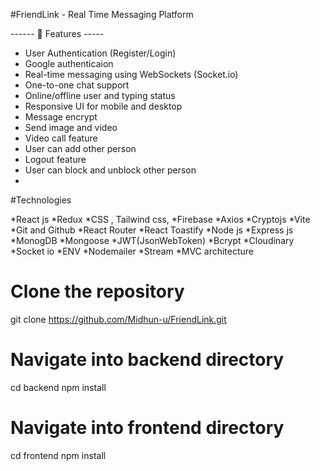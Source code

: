 #FriendLink - Real Time Messaging Platform

------ 🚀 Features -----

* User Authentication (Register/Login)
* Google authenticaion
* Real-time messaging using WebSockets (Socket.io)
* One-to-one chat support
* Online/offline user and typing status
* Responsive UI for mobile and desktop 
* Message encrypt
* Send image and video
* Video call feature
* User can add other person
* Logout feature
* User can block and unblock other person
* 


#Technologies

*React js
*Redux
*CSS , Tailwind css,
*Firebase
*Axios
*Cryptojs
*Vite
*Git and Github
*React Router
*React Toastify
*Node js
*Express js
*MonogDB
*Mongoose
*JWT(JsonWebToken)
*Bcrypt
*Cloudinary
*Socket io
*ENV
*Nodemailer
*Stream
*MVC architecture

# Clone the repository
git clone https://github.com/Midhun-u/FriendLink.git

# Navigate into backend directory
cd backend 
npm install

# Navigate into frontend directory
cd frontend
npm install